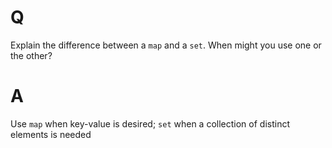 # Q
Explain the difference between a `map` and a `set`. When might you use one or the other?

# A
Use `map` when key-value is desired; `set` when a collection of distinct elements is needed